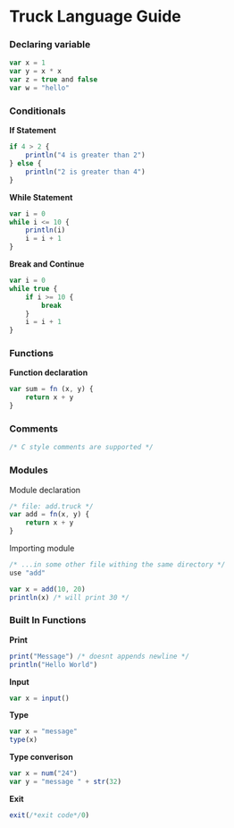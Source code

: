 # Truck Language Guide

### Declaring variable
```javascript
var x = 1
var y = x * x
var z = true and false
var w = "hello"
```

### Conditionals
**If Statement**
```javascript
if 4 > 2 {
    println("4 is greater than 2")
} else {
    println("2 is greater than 4")
}
```

**While Statement**
```javascript
var i = 0
while i <= 10 {
    println(i)
    i = i + 1
}
```

**Break and Continue**
```javascript
var i = 0
while true {
    if i >= 10 {
        break
    }
    i = i + 1
}
```

### Functions
**Function declaration**
```javascript
var sum = fn (x, y) {
    return x + y
}
```

### Comments
```javascript
/* C style comments are supported */
```

### Modules
Module declaration
```javascript
/* file: add.truck */
var add = fn(x, y) {
    return x + y
}
```
Importing module
```javascript
/* ...in some other file withing the same directory */
use "add"

var x = add(10, 20)
println(x) /* will print 30 */
```

### Built In Functions
**Print**
```javascript
print("Message") /* doesnt appends newline */
println("Hello World")
```

**Input**
```javascript
var x = input()
```

**Type**
```javascript
var x = "message"
type(x)
```

**Type converison**
```javascript
var x = num("24")
var y = "message " + str(32)
```

**Exit**
```javascript
exit(/*exit code*/0)
```
